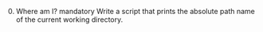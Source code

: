 0. Where am I?
mandatory
Write a script that prints the absolute path name of the current working directory.
